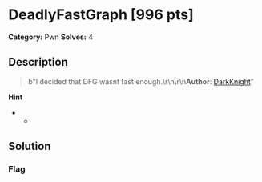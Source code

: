 # DeadlyFastGraph [996 pts]

**Category:** Pwn
**Solves:** 4

## Description
>b"I decided that DFG wasnt fast enough.\r\n\r\n**Author**: [DarkKnight](https://twitter.com/_d4rkkn1gh7)"

**Hint**
* -

## Solution

### Flag

